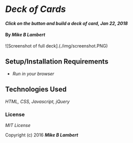 # _Deck of Cards_

#### _Click on the button and build a deck of card, Jan 22, 2018_

#### By _**Mike B Lambert**_

![Screenshot of full deck].(./img/screenshot.PNG)


## Setup/Installation Requirements

* _Run in your browser_


## Technologies Used

_HTML, CSS, Javascript, jQuery_

### License

*MIT License*

Copyright (c) 2016 **_Mike B Lambert_**
